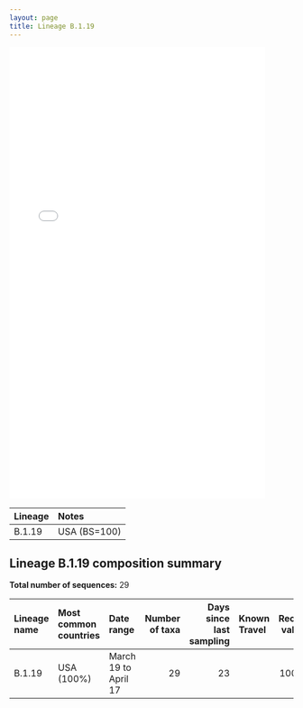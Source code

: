 ```yaml
---
layout: page
title: Lineage B.1.19
---
```




<embed src="../assets/images/B.1.19.pdf" type="application/pdf" width="90%" height="800px" />


| Lineage | Notes |
|:-----|:-----|
| B.1.19 | USA (BS=100) |

<h2>Lineage B.1.19 composition summary </h2>

<strong>Total number of sequences:</strong> 29

| Lineage name | Most common countries | Date range | Number of taxa |  Days since last sampling | Known Travel | Recall value |
|:-----|:-----|:-------|-------:|-------:|:---------|--------:|
| B.1.19 | USA (100%) | March 19 to April 17 | 29 | 23 |  | 100.0 |
